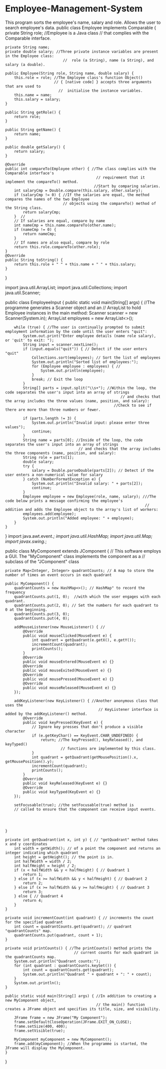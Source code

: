 # Employee-Management-System
This program sorts the employee's name, salary and role. Allows the user to search employee's data.
public class Employee implements Comparable<Employee> {
    private String role; //Employee is a Java class
                            // that complies with the Comparable interface.

    private String name;
    private double salary; //Three private instance variables are present in the Employee class:
                              //  role (a String), name (a String), and salary (a double).

    public Employee(String role, String name, double salary) {
        this.role = role; //The Employee class's function Object()
                          // { [native code] } accepts three arguments that are used to
                            //  initialise the instance variables.
        this.name = name;
        this.salary = salary;
    }

    public String getRole() {
        return role;
    }

    public String getName() {
        return name;
    }

    public double getSalary() {
        return salary;
    }

    @Override
    public int compareTo(Employee other) { //The class complies with the Comparable interface's
                                             // requirement that it implement the compareTo() method.
                                            //Start by comparing salaries.
        int salaryCmp = Double.compare(this.salary, other.salary);
        if (salaryCmp != 0) { //If the salaries are equal, the method compares the names of the two Employee
                              // objects using the compareTo() method of the String class.
            return salaryCmp;
        }  //
        // If salaries are equal, compare by name
        int nameCmp = this.name.compareTo(other.name);
        if (nameCmp != 0) {
            return nameCmp;
        }
        // If names are also equal, compare by role
        return this.role.compareTo(other.role);
    }
    @Override
    public String toString() {
        return this.role + " " + this.name + " " + this.salary;
    }
}

import java.util.ArrayList;
import java.util.Collections;
import java.util.Scanner;

public class EmployeeInput {
    public static void main(String[] args) { //The programme generates a Scanner object and an
                                                // ArrayList to hold Employee instances in the main method:
        Scanner scanner = new Scanner(System.in);
        ArrayList<Employee> employees = new ArrayList<>();

        while (true) { //The user is continually prompted to submit employment information by the code until the user enters "quit":
            System.out.print("Enter employee details (name role salary), or 'quit' to exit: ");
            String input = scanner.nextLine();
            if (input.equals("quit")) { // Detect if the user enters "quit"
                Collections.sort(employees); // Sort the list of employees
                System.out.println("Sorted list of employees:");
                for (Employee employee : employees) { //
                    System.out.println(employee);
                }
                break; // Exit the loop
            }
            String[] parts = input.split("\\s+"); //Within the loop, the code separates the user's input into an array of strings
                                                        // and checks that the array includes the three values (name, position, and salary):
                                                     //Check to see if there are more than three numbers or fewer.

            if (parts.length != 3) {
                System.out.println("Invalid input: please enter three values");
                continue;
            }
            String name = parts[0]; //Inside of the loop, the code separates the user's input into an array of strings
                                     // and checks that the array includes the three components (name, position, and salary):
            String role = parts[1];
            double salary;
            try {
                salary = Double.parseDouble(parts[2]); // Detect if the user enters a non-numerical value for salary
            } catch (NumberFormatException e) {
                System.out.println("Invalid salary: " + parts[2]);
                continue;
            }
            Employee employee = new Employee(role, name, salary); ///The code below prints a message confirming the employee's
                                                                   // addition and adds the Employee object to the array's list of workers:
            employees.add(employee);
            System.out.println("Added employee: " + employee);
        }
    }
}
import java.awt.event.*;
import java.util.HashMap;
import java.util.Map;
import javax.swing.*;

public class MyComponent extends JComponent { // This software employs a GUI. The "MyComponent" class implements the component as a
    // subclass of the "JComponent" class

    private Map<Integer, Integer> quadrantCounts; // A map to store the number of times an event occurs in each quadrant

    public MyComponent() {
        quadrantCounts = new HashMap<>(); // HashMap" to record the frequency
        quadrantCounts.put(1, 0);  //with which the user engages with each quadrant.
        quadrantCounts.put(2, 0); // Set the numbers for each quadrant to 0 at the beginning.
        quadrantCounts.put(3, 0);
        quadrantCounts.put(4, 0);

        addMouseListener(new MouseListener() { //
            @Override
            public void mouseClicked(MouseEvent e) {
                int quadrant = getQuadrant(e.getX(), e.getY());
                incrementCount(quadrant);
                printCounts();
            }
            @Override
            public void mouseEntered(MouseEvent e) {}
            @Override
            public void mouseExited(MouseEvent e) {}
            @Override
            public void mousePressed(MouseEvent e) {}
            @Override
            public void mouseReleased(MouseEvent e) {}
        });

        addKeyListener(new KeyListener() { //Another anonymous class that uses the
                                              // KeyListener interface is added by the addKeyListener() method.
            @Override
            public void keyPressed(KeyEvent e) {
                // Ignore key presses that don't produce a visible character
                if (e.getKeyChar() == KeyEvent.CHAR_UNDEFINED) {
                    return; //The keyPressed(), keyReleased(), and keyTyped()
                             // functions are implemented by this class.
                }
                int quadrant = getQuadrant(getMousePosition().x, getMousePosition().y);
                incrementCount(quadrant);
                printCounts();
            }
            @Override
            public void keyReleased(KeyEvent e) {}
            @Override
            public void keyTyped(KeyEvent e) {}
        });

        setFocusable(true); //the setFocusable(true) method is
        // called to ensure that the component can receive input events.




    }

    private int getQuadrant(int x, int y) { // "getQuadrant" method takes x and y coordinates
        int width = getWidth(); // of a point the component and returns an integer indicating which quadrant
        int height = getHeight(); // the point is in.
        int halfWidth = width / 2;
        int halfHeight = height / 2;
        if (x < halfWidth && y < halfHeight) { // Quadrant 1
            return 1;
        } else if (x >= halfWidth && y < halfHeight) { // Quadrant 2
            return 2;
        } else if (x >= halfWidth && y >= halfHeight) { // Quadrant 3
            return 3;
        } else { // Quadrant 4
            return 4;
        }
    }

    private void incrementCount(int quadrant) { // increments the count for the specified quadrant
        int count = quadrantCounts.get(quadrant); // quadrant "quadrantCounts" map.
        quadrantCounts.put(quadrant, count + 1);
    }

    private void printCounts() { //The printCounts() method prints the
                                   // current counts for each quadrant in the quadrantCounts map.
        System.out.println("Quadrant counts:");
        for (int quadrant : quadrantCounts.keySet()) {
            int count = quadrantCounts.get(quadrant);
            System.out.println("Quadrant " + quadrant + ": " + count);
        }
        System.out.println();
    }

    public static void main(String[] args) { //In addition to creating a new MyComponent object,
                                             // the main() function creates a JFrame object and specifies its title, size, and visibility.

        JFrame frame = new JFrame("My Component");
        frame.setDefaultCloseOperation(JFrame.EXIT_ON_CLOSE);
        frame.setSize(400, 400);
        frame.setVisible(true);

        MyComponent myComponent = new MyComponent();
        frame.add(myComponent); //When the programme is started, the JFrame will display the MyComponent.
    }
}
